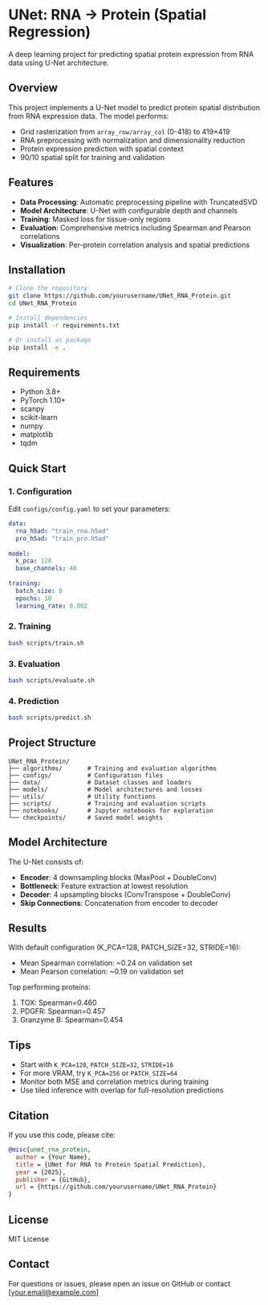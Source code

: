 # UNet: RNA → Protein (Spatial Regression)

A deep learning project for predicting spatial protein expression from RNA data using U-Net architecture.

## Overview

This project implements a U-Net model to predict protein spatial distribution from RNA expression data. The model performs:
- Grid rasterization from `array_row/array_col` (0-418) to 419×419
- RNA preprocessing with normalization and dimensionality reduction
- Protein expression prediction with spatial context
- 90/10 spatial split for training and validation

## Features

- **Data Processing**: Automatic preprocessing pipeline with TruncatedSVD
- **Model Architecture**: U-Net with configurable depth and channels
- **Training**: Masked loss for tissue-only regions
- **Evaluation**: Comprehensive metrics including Spearman and Pearson correlations
- **Visualization**: Per-protein correlation analysis and spatial predictions

## Installation

```bash
# Clone the repository
git clone https://github.com/yourusername/UNet_RNA_Protein.git
cd UNet_RNA_Protein

# Install dependencies
pip install -r requirements.txt

# Or install as package
pip install -e .
```

## Requirements

- Python 3.8+
- PyTorch 1.10+
- scanpy
- scikit-learn
- numpy
- matplotlib
- tqdm

## Quick Start

### 1. Configuration

Edit `configs/config.yaml` to set your parameters:

```yaml
data:
  rna_h5ad: "train_rna.h5ad"
  pro_h5ad: "train_pro.h5ad"
  
model:
  k_pca: 128
  base_channels: 48
  
training:
  batch_size: 8
  epochs: 10
  learning_rate: 0.002
```

### 2. Training

```bash
bash scripts/train.sh
```

### 3. Evaluation

```bash
bash scripts/evaluate.sh
```

### 4. Prediction

```bash
bash scripts/predict.sh
```

## Project Structure

```
UNet_RNA_Protein/
├── algorithms/       # Training and evaluation algorithms
├── configs/          # Configuration files
├── data/             # Dataset classes and loaders
├── models/           # Model architectures and losses
├── utils/            # Utility functions
├── scripts/          # Training and evaluation scripts
├── notebooks/        # Jupyter notebooks for exploration
└── checkpoints/      # Saved model weights
```

## Model Architecture

The U-Net consists of:
- **Encoder**: 4 downsampling blocks (MaxPool + DoubleConv)
- **Bottleneck**: Feature extraction at lowest resolution
- **Decoder**: 4 upsampling blocks (ConvTranspose + DoubleConv)
- **Skip Connections**: Concatenation from encoder to decoder

## Results

With default configuration (K_PCA=128, PATCH_SIZE=32, STRIDE=16):
- Mean Spearman correlation: ~0.24 on validation set
- Mean Pearson correlation: ~0.19 on validation set

Top performing proteins:
1. TOX: Spearman=0.460
2. PDGFR: Spearman=0.457
3. Granzyme B: Spearman=0.454

## Tips

- Start with `K_PCA=128`, `PATCH_SIZE=32`, `STRIDE=16`
- For more VRAM, try `K_PCA=256` or `PATCH_SIZE=64`
- Monitor both MSE and correlation metrics during training
- Use tiled inference with overlap for full-resolution predictions

## Citation

If you use this code, please cite:

```bibtex
@misc{unet_rna_protein,
  author = {Your Name},
  title = {UNet for RNA to Protein Spatial Prediction},
  year = {2025},
  publisher = {GitHub},
  url = {https://github.com/yourusername/UNet_RNA_Protein}
}
```

## License

MIT License

## Contact

For questions or issues, please open an issue on GitHub or contact [your.email@example.com]